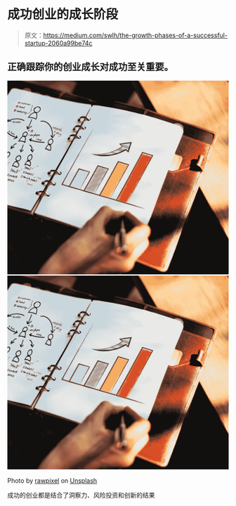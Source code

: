 # 成功创业的成长阶段

> 原文：<https://medium.com/swlh/the-growth-phases-of-a-successful-startup-2060a99be74c>

## 正确跟踪你的创业成长对成功至关重要。

![](img/cae9f0b588b04445419a0a0432483d1d.png)![](img/cae9f0b588b04445419a0a0432483d1d.png)

Photo by [rawpixel](https://unsplash.com/photos/jBxLJt-fEvs?utm_source=unsplash&utm_medium=referral&utm_content=creditCopyText) on [Unsplash](https://unsplash.com/search/photos/business-chart?utm_source=unsplash&utm_medium=referral&utm_content=creditCopyText)

成功的创业都是结合了洞察力、风险投资和创新的结果